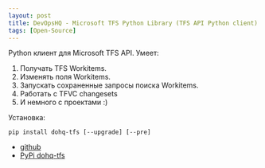 ```yaml
---
layout: post
title: DevOpsHQ - Microsoft TFS Python Library (TFS API Python client)
tags: [Open-Source]
---
```

Python клиент для Microsoft TFS API. Умеет:
1. Получать TFS Workitems.
2. Изменять поля Workitems.
3. Запускать сохраненные запросы поиска Workitems.
4. Работать с TFVC changesets
5. И немного с проектами :)

Установка: 
```
pip install dohq-tfs [--upgrade] [--pre]
```
- [github](https://github.com/devopshq/tfs)
- [PyPi dohq-tfs](https://pypi.python.org/pypi/dohq-tfs) 

